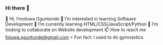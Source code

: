 ### Hi there 👋

👋 Hi, I’moluwa Oguntunde
👀 I’m interested in learning Software Development
🌱 I’m currently learning HTML/CSS/JavaScript/Python
💞️ I’m looking to collaborate on Website development
📫 How to reach me foluwa.oguntunde@gmail.com
⚡ Fun fact: I used to do gymnastics.
